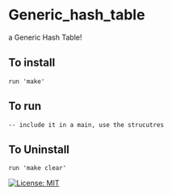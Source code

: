 # Generic_hash_table

a Generic Hash Table!

## To install
	run 'make'

## To run
	-- include it in a main, use the strucutres
	
## To Uninstall
	run 'make clear'
	
[![License: MIT](https://img.shields.io/badge/License-MIT-yellow.svg)](https://opensource.org/licenses/MIT)	
